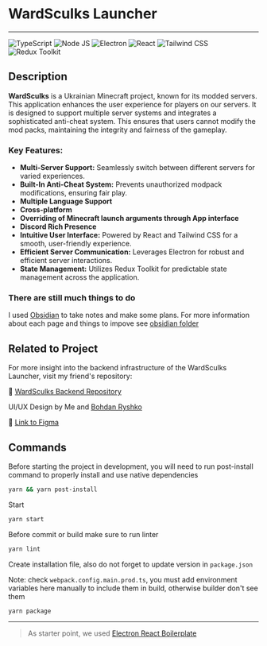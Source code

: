 # WardSculks Launcher

---

![TypeScript](https://img.shields.io/badge/TypeScript%204.9.5-007ACC?style=for-the-badge&logo=typescript&logoColor=white)
![Node JS](https://img.shields.io/badge/Node%20js%2018.12.1-339933?style=for-the-badge&logo=nodedotjs&logoColor=white)
![Electron](https://img.shields.io/badge/Electron%2023.0.0-2B2E3A?style=for-the-badge&logo=electron&logoColor=9FEAF9)
![React](https://img.shields.io/badge/React%2018.2.0-20232A?style=for-the-badge&logo=react&logoColor=61DAFB)
![Tailwind CSS](https://img.shields.io/badge/Tailwind_CSS%203.2.7-38B2AC?style=for-the-badge&logo=tailwind-css&logoColor=white)
![Redux Toolkit](https://img.shields.io/badge/Redux_Toolkit%201.9.5-purple?style=for-the-badge&logo=redux&logoColor=white)

## Description

**WardSculks** is a Ukrainian Minecraft project, known for its modded servers. This application enhances the user experience for players on our servers. It is designed to support multiple server systems and integrates a sophisticated anti-cheat system. This ensures that users cannot modify the mod packs, maintaining the integrity and fairness of the gameplay.

### Key Features:

- **Multi-Server Support:** Seamlessly switch between different servers for varied experiences.
- **Built-In Anti-Cheat System:** Prevents unauthorized modpack modifications, ensuring fair play.
- **Multiple Language Support**
- **Cross-platform**
- **Overriding of Minecraft launch arguments through App interface**
- **Discord Rich Presence**
- **Intuitive User Interface:** Powered by React and Tailwind CSS for a smooth, user-friendly experience.
- **Efficient Server Communication:** Leverages Electron for robust and efficient server interactions.
- **State Management:** Utilizes Redux Toolkit for predictable state management across the application.

### There are still much things to do

I used [Obsidian](https://obsidian.md) to take notes and make some plans.
For more information about each page and things to impove see [obsidian folder](https://github.com/Wordllban/wardsculks-launcher/tree/main/obsidian)

## Related to Project

For more insight into the backend infrastructure of the WardSculks Launcher, visit my friend's repository:

🔗 [WardSculks Backend Repository](https://www.youtube.com/watch?v=dQw4w9WgXcQ)

UI/UX Design by Me and [Bohdan Ryshko](https://www.linkedin.com/in/bohdan-ryshko-782330277/)

🔗 [Link to Figma](https://www.figma.com/file/O7dKYt30Zwiaxz30zEfJAJ/WardSculks-Launcher?type=design&node-id=0-1&mode=design&t=IvL2k3Tu7GFTZ9sT-0)

## Commands

Before starting the project in development, you will need to run post-install command to properly install and use native dependencies

```bash
yarn && yarn post-install
```

Start

```bash
yarn start
```

Before commit or build make sure to run linter

```bash
yarn lint
```

Create installation file, also do not forget to update version in `package.json`

Note: check `webpack.config.main.prod.ts`, you must add environment variables here manually to include them in build, otherwise builder don't see them

```bash
yarn package
```

---

> As starter point, we used [Electron React Boilerplate](https://github.com/electron-react-boilerplate/electron-react-boilerplate)
